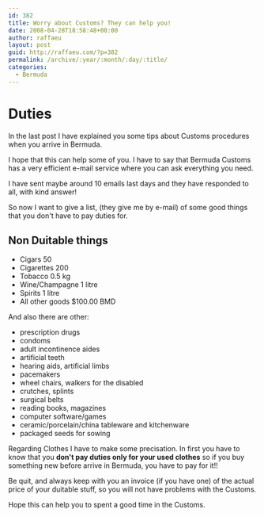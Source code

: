 ```yaml
---
id: 382
title: Worry about Customs? They can help you!
date: 2008-04-28T18:58:48+00:00
author: raffaeu
layout: post
guid: http://raffaeu.com/?p=382
permalink: /archive/:year/:month/:day/:title/
categories:
  - Bermuda
---
```


# Duties

In the last post I have explained you some tips about Customs procedures when you arrive in Bermuda.

I hope that this can help some of you. I have to say that Bermuda Customs has a very efficient e-mail service where you can ask everything you need.

I have sent maybe around 10 emails last days and they have responded to all, with kind answer!

So now I want to give a list, (they give me by e-mail) of some good things that you don't have to pay duties for.

## Non Duitable things

- Cigars 50
- Cigarettes 200
- Tobacco 0.5 kg
- Wine/Champagne 1 litre
- Spirits 1 litre
- All other goods $100.00 BMD

And also there are other:

- prescription drugs
- condoms
- adult incontinence aides
- artificial teeth
- hearing aids, artificial limbs
- pacemakers
- wheel chairs, walkers for the disabled
- crutches, splints
- surgical belts
- reading books, magazines
- computer software/games
- ceramic/porcelain/china tableware and kitchenware
- packaged seeds for sowing

Regarding Clothes I have to make some precisation. In first you have to know that you **don't pay duties only for your used clothes** so if you buy something new before arrive in Bermuda, you have to pay for it!!

Be quit, and always keep with you an invoice (if you have one) of the actual price of your duitable stuff, so you will not have problems with the Customs.

Hope this can help you to spent a good time in the Customs.